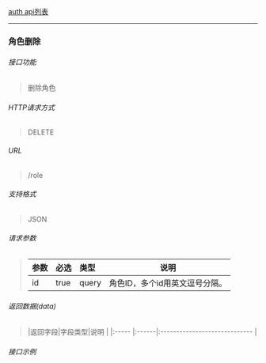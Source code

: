 [auth api列表](./README.md)

---
### 角色删除
###### 接口功能
> 删除角色

###### HTTP请求方式
> DELETE
###### URL
>  /role
###### 支持格式
> JSON


###### 请求参数
> |参数|必选|类型|说明|
> |:-----  |:-------|:-----|-----                               |
> |id|true|query|角色ID，多个id用英文逗号分隔。|


###### 返回数据(data)
> |返回字段|字段类型|说明                              |
|:-----   |:------|:-----------------------------   |


###### 接口示例

